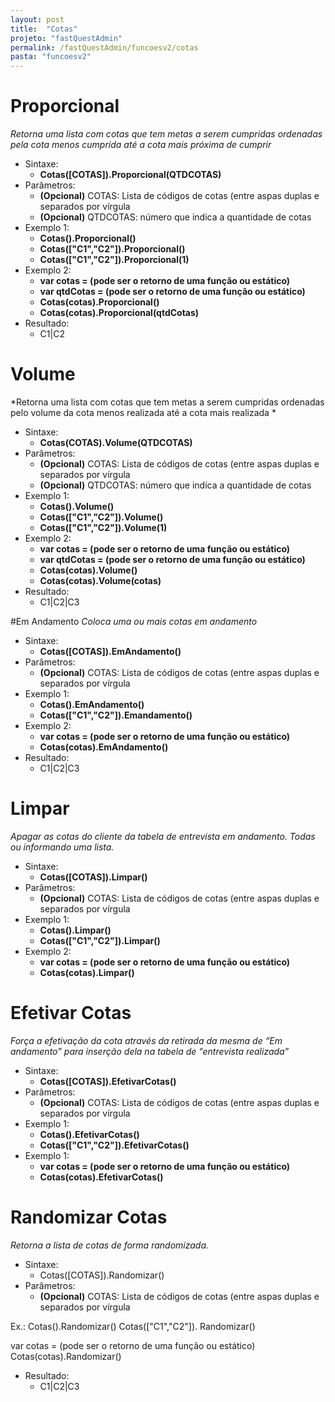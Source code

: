 ```yaml
---
layout: post
title:  "Cotas"
projeto: "fastQuestAdmin"
permalink: /fastQuestAdmin/funcoesv2/cotas
pasta: "funcoesv2"
---
```


# Proporcional
*Retorna uma lista com cotas que tem metas a serem cumpridas ordenadas pela cota menos cumprida até a cota mais próxima de cumprir*

- Sintaxe: 
  - **Cotas([COTAS]).Proporcional(QTDCOTAS)**
- Parâmetros:
  - **(Opcional)** COTAS: Lista de códigos de cotas (entre aspas duplas e separados por vírgula
  - **(Opcional)** QTDCOTAS: número que indica a quantidade de cotas
- Exemplo 1: 
  - **Cotas().Proporcional()**
  - **Cotas(["C1","C2"]).Proporcional()**
  - **Cotas(["C1","C2"]).Proporcional(1)**
- Exemplo 2:
  - **var cotas = (pode ser o retorno de uma função ou estático)**
  - **var qtdCotas = (pode ser o retorno de uma função ou estático)**
  - **Cotas(cotas).Proporcional()**
  - **Cotas(cotas).Proporcional(qtdCotas)**
- Resultado:
  - C1\|C2


# Volume
*Retorna uma lista com cotas que tem metas a serem cumpridas ordenadas pelo volume da cota menos realizada até a cota mais realizada *

- Sintaxe:
  - **Cotas(COTAS).Volume(QTDCOTAS)**
- Parâmetros:
  - **(Opcional)** COTAS: Lista de códigos de cotas (entre aspas duplas e separados por vírgula
  - **(Opcional)** QTDCOTAS: número que indica a quantidade de cotas
- Exemplo 1: 
  - **Cotas().Volume()**
  - **Cotas(["C1","C2"]).Volume()**
  - **Cotas(["C1","C2"]).Volume(1)**
- Exemplo 2:
  - **var cotas = (pode ser o retorno de uma função ou estático)**
  - **var qtdCotas = (pode ser o retorno de uma função ou estático)**
  - **Cotas(cotas).Volume()**
  - **Cotas(cotas).Volume(cotas)**
- Resultado:
  - C1\|C2\|C3


#Em Andamento
*Coloca uma ou mais cotas em andamento*

- Sintaxe:
  - **Cotas([COTAS]).EmAndamento()**
- Parâmetros:
  - **(Opcional)** COTAS: Lista de códigos de cotas (entre aspas duplas e separados por vírgula
- Exemplo 1:
  - **Cotas().EmAndamento()**
  - **Cotas(["C1","C2"]).Emandamento()**
- Exemplo 2:
  - **var cotas = (pode ser o retorno de uma função ou estático)**
  - **Cotas(cotas).EmAndamento()**
- Resultado:
  - C1\|C2\|C3

# Limpar
*Apagar as cotas do cliente da tabela de entrevista em andamento. Todas ou informando uma lista.*

- Sintaxe:
  - **Cotas([COTAS]).Limpar()**
- Parâmetros:
  - **(Opcional)** COTAS: Lista de códigos de cotas (entre aspas duplas e separados por vírgula
- Exemplo 1:
  - **Cotas().Limpar()**
  - **Cotas(["C1","C2"]).Limpar()**
- Exemplo 2:
  - **var cotas = (pode ser o retorno de uma função ou estático)**
  - **Cotas(cotas).Limpar()**
  

# Efetivar Cotas
*Força a efetivação da cota através da retirada da mesma de “Em andamento” para inserção dela na tabela de “entrevista realizada”*

- Sintaxe:
  - **Cotas([COTAS]).EfetivarCotas()**
- Parâmetros:
  - **(Opcional)** COTAS: Lista de códigos de cotas (entre aspas duplas e separados por vírgula
- Exemplo 1:
  - **Cotas().EfetivarCotas()**
  - **Cotas(["C1","C2"]).EfetivarCotas()**
- Exemplo 1:
  - **var cotas = (pode ser o retorno de uma função ou estático)**
  - **Cotas(cotas).EfetivarCotas()**


# Randomizar Cotas
*Retorna a lista de cotas de forma randomizada.*

- Sintaxe:
  - Cotas([COTAS]).Randomizar()
- Parâmetros:
   - **(Opcional)** COTAS: Lista de códigos de cotas (entre aspas duplas e separados por vírgula

Ex.:
Cotas().Randomizar()
Cotas(["C1","C2"]). Randomizar()

var cotas = (pode ser o retorno de uma função ou estático)
Cotas(cotas).Randomizar()
- Resultado:
  - C1\|C2\|C3


